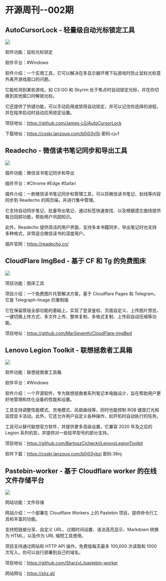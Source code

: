 # 开源周刊--002期

## AutoCursorLock - 轻量级自动光标锁定工具

![](https://img.pknote.top/blog/202501030902689.webp-m)

软件功能：鼠标光标锁定

软件平台：#Windows

软件介绍：一个实用工具，它可以解决在多显示器环境下玩游戏时防止鼠标光标意外离开游戏窗口的问题。

它能检测到某些游戏，如 CS:GO 和 Skyrim 处于焦点时自动锁定光标，并在你切换到其他窗口时解锁光标。

它还提供了热键功能，可以手动启用或禁用自动锁定，并可以记住你选择的进程，并在程序启动时自动应用锁定设置。

项目地址：https://github.com/James-LG/AutoCursorLock

下载地址：https://csskr.lanzouq.com/b0j03yl5i 密码:cju1

## Readecho - 微信读书笔记同步和导出工具

![](https://img.pknote.top/blog/202501030850177.webp-m)

插件功能：微信读书笔记同步和导出

插件平台：#Chrome #Edge #Safari

插件介绍：一款微信读书笔记同步和管理工具，可以将微信读书笔记、划线等内容同步到 Readecho 的网页端，并进行集中管理。

它支持自动同步笔记、批量导出笔记、通过标签快速查找、以及根据遗忘曲线提供每日回顾功能，帮助用户巩固知识。

此外，Readecho 提供简洁的用户界面，支持多本书籍同步，导出笔记时也支持多种格式，非常适合微信读书的深度用户。

插件官网：https://readecho.cn/

## CloudFlare ImgBed - 基于 CF 和 Tg 的免费图床

![](https://img.pknote.top/blog/202501030841649.webp-m)

项目功能：图床工具

项目介绍：一个免费图片托管解决方案，基于 Cloudflare Pages 和 Telegram，它是 Telegraph-Image 的重制版

它在保留原版全部功能的基础上，实现了登录鉴权、页面自定义、上传图片预览、一键切换上传方式、多文件上传、整体复制、多格式复制、上传前自动压缩等功能。

项目地址：https://github.com/MarSeventh/CloudFlare-ImgBed

## Lenovo Legion Toolkit - 联想拯救者工具箱

![](https://img.pknote.top/blog/202501030840013.webp-m)

软件功能：联想拯救者工具箱

软件平台：#Windows

软件介绍：一个开源软件，专为联想拯救者系列笔记本电脑设计，旨在帮助用户更好地管理和优化设备的性能和设置。

工具支持调整性能模式、充电模式、风扇曲线等，同时也能控制 RGB 键盘灯光和监控显卡活动。此外，它还允许用户自定义各种操作，如开机时自动执行的任务。

工具可以替代联想官方软件，并提供更多高级设置，它兼容 2020 年及之后的 Legion 系列机型，并提供对一些较早型号的部分支持。

项目地址：https://github.com/BartoszCichecki/LenovoLegionToolkit

软件下载：https://csskr.lanzouq.com/b0j03ybzi 密码:38nj

## Pastebin-worker - 基于 Cloudflare worker 的在线文件存储平台

![](https://img.pknote.top/blog/202501030845944.webp-m)

网站功能：文件存储

网站介绍：一个部署在 Cloudflare Workers 上的 Pastebin 项目，提供命令行工具和丰富的功能。

支持短链接分享、自定义 URL、过期时间设置、语法高亮显示、Markdown 转换为 HTML，以及作为 URL 缩短工具使用。

项目支持通过网站和 HTTP API 操作，免费版每天最多 100,000 次读取和 1000 次写入，你可以自行部署到自己的域名。

项目地址：https://github.com/SharzyL/pastebin-worker

网站网址：https://shz.al/